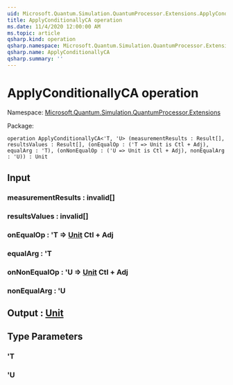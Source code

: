 ```yaml
---
uid: Microsoft.Quantum.Simulation.QuantumProcessor.Extensions.ApplyConditionallyCA
title: ApplyConditionallyCA operation
ms.date: 11/4/2020 12:00:00 AM
ms.topic: article
qsharp.kind: operation
qsharp.namespace: Microsoft.Quantum.Simulation.QuantumProcessor.Extensions
qsharp.name: ApplyConditionallyCA
qsharp.summary: ''
---
```


# ApplyConditionallyCA operation

Namespace: [Microsoft.Quantum.Simulation.QuantumProcessor.Extensions](xref:Microsoft.Quantum.Simulation.QuantumProcessor.Extensions)

Package: [](https://nuget.org/packages/)




```qsharp
operation ApplyConditionallyCA<'T, 'U> (measurementResults : Result[], resultsValues : Result[], (onEqualOp : ('T => Unit is Ctl + Adj), equalArg : 'T), (onNonEqualOp : ('U => Unit is Ctl + Adj), nonEqualArg : 'U)) : Unit
```


## Input

### measurementResults : __invalid<Result>__[]




### resultsValues : __invalid<Result>__[]




### onEqualOp : 'T => [Unit](xref:microsoft.quantum.lang-ref.unit) Ctl + Adj




### equalArg : 'T




### onNonEqualOp : 'U => [Unit](xref:microsoft.quantum.lang-ref.unit) Ctl + Adj




### nonEqualArg : 'U





## Output : [Unit](xref:microsoft.quantum.lang-ref.unit)



## Type Parameters

### 'T


### 'U

